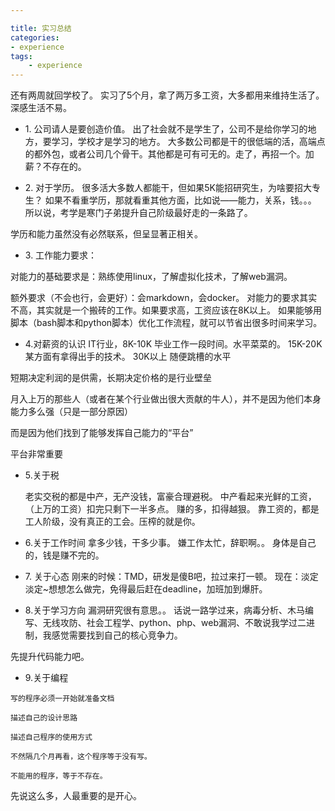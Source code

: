 ```yaml
---

title: 实习总结
categories:
- experience
tags: 
    - experience
---
```


 还有两周就回学校了。
实习了5个月，拿了两万多工资，大多都用来维持生活了。深感生活不易。
 * 1\. 公司请人是要创造价值。
出了社会就不是学生了，公司不是给你学习的地方，要学习，学校才是学习的地方。
大多数公司都是干的很低端的活，高端点的都外包，或者公司几个骨干。其他都是可有可无的。走了，再招一个。加薪？不存在的。

* 2\. 对于学历。
很多活大多数人都能干，但如果5K能招研究生，为啥要招大专生？
如果不看重学历，那就看重其他方面，比如说——能力，关系，钱。。。
所以说，考学是寒门子弟提升自己阶级最好走的一条路了。

学历和能力虽然没有必然联系，但呈显著正相关。

* 3\. 工作能力要求：

对能力的基础要求是：熟练使用linux，了解虚拟化技术，了解web漏洞。

额外要求（不会也行，会更好）：会markdown，会docker。 对能力的要求其实不高，其实就是一个搬砖的工作。如果要求高，工资应该在8K以上。 如果能够用脚本（bash脚本和python脚本）优化工作流程，就可以节省出很多时间来学习。

* 4.对薪资的认识
IT行业，8K-10K 毕业工作一段时间。水平菜菜的。
15K-20K 某方面有拿得出手的技术。
30K以上  随便跳槽的水平 

短期决定利润的是供需，长期决定价格的是行业壁垒

月入上万的那些人（或者在某个行业做出很大贡献的牛人），并不是因为他们本身能力多么强（只是一部分原因）

而是因为他们找到了能够发挥自己能力的“平台”

平台非常重要 

* 5.关于税

  老实交税的都是中产，无产没钱，富豪合理避税。
  中产看起来光鲜的工资，（上万的工资）扣完只剩下一半多点。
  赚的多，扣得越狠。
  靠工资的，都是工人阶级，没有真正的工会。压榨的就是你。

* 6.关于工作时间
拿多少钱，干多少事。
嫌工作太忙，辞职啊。。
身体是自己的，钱是赚不完的。

* 7\. 关于心态
刚来的时候：TMD，研发是傻B吧，拉过来打一顿。
现在：淡定淡定~想想怎么做完，免得最后赶在deadline，加班加到爆肝。 

* 8.关于学习方向
漏洞研究很有意思。。
话说一路学过来，病毒分析、木马编写、无线攻防、社会工程学、python、php、web漏洞、不敢说我学过二进制，我感觉需要找到自己的核心竞争力。

先提升代码能力吧。

* 9.关于编程

```
写的程序必须一开始就准备文档

描述自己的设计思路

描述自己程序的使用方式

不然隔几个月再看，这个程序等于没有写。

不能用的程序，等于不存在。
```

先说这么多，人最重要的是开心。

